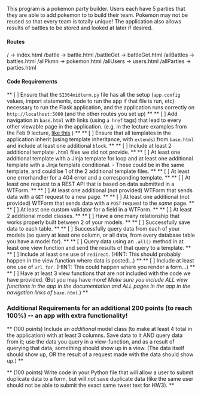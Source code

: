 This program is a pokemon party builder.  Users each have 5 parties that they are able to add pokemon to to build their team.  Pokemon may not be reused so that every team is totally unique!  The application also allows results of battles to be stored and looked at later if desired.

#### Routes

/ -> index.html
/battle -> battle.html
/battleGet -> battleGet.html
/allBattles -> battles.html
/allPkmn -> pokemon.html
/allUsers -> users.html
/allParties -> parties.html

#### Code Requirements

** [ ] Ensure that the `SI364midterm.py` file has all the setup (`app.config` values, import statements, code to run the app if that file is run, etc) necessary to run the Flask application, and the application runs correctly on `http://localhost:5000` (and the other routes you set up) **
** [ ] Add navigation in `base.html` with links (using `a href` tags) that lead to every other viewable page in the application. (e.g. in the lecture examples from the Feb 9 lecture, [like this](https://www.dropbox.com/s/hjcls4cfdkqwy84/Screenshot%202018-02-15%2013.26.32.png?dl=0) ) **
** [ ] Ensure that all templates in the application inherit (using template inheritance, with `extends`) from `base.html` and include at least one additional `block`. **
** [ ] Include at least 2 additional template `.html` files we did not provide. **
** [ ] At least one additional template with a Jinja template for loop and at least one additional template with a Jinja template conditional.
    - These could be in the same template, and could be 1 of the 2 additional template files. **
** [ ] At least one errorhandler for a 404 error and a corresponding template. **
** [ ] At least one request to a REST API that is based on data submitted in a WTForm. **
** [ ] At least one additional (not provided) WTForm that sends data with a `GET` request to a new page. **
** [ ] At least one additional (not provided) WTForm that sends data with a `POST` request to the *same* page. **
** [ ] At least one custom validator for a field in a WTForm. **
** [ ] At least 2 additional model classes. **
** [ ] Have a one:many relationship that works properly built between 2 of your models. **
** [ ] Successfully save data to each table. **
** [ ] Successfully query data from each of your models (so query at least one column, or all data, from every database table you have a model for). **
** [ ] Query data using an `.all()` method in at least one view function and send the results of that query to a template. **
** [ ] Include at least one use of `redirect`. (HINT: This should probably happen in the view function where data is posted...) **
** [ ] Include at least one use of `url_for`. (HINT: This could happen where you render a form...) **
** [ ] Have at least 3 view functions that are not included with the code we have provided. (But you may have more! *Make sure you include ALL view functions in the app in the documentation and ALL pages in the app in the navigation links of `base.html`.*) **

### Additional Requirements for an additional 200 points (to reach 100%) -- an app with extra functionality!

** (100 points) Include an *additional* model class (to make at least 4 total in the application) with at least 3 columns. Save data to it AND query data from it; use the data you query in a view-function, and as a result of querying that data, something should show up in a view. (The data itself should show up, OR the result of a request made with the data should show up.) **

** (100 points) Write code in your Python file that will allow a user to submit duplicate data to a form, but will *not* save duplicate data (like the same user should not be able to submit the exact same tweet text for HW3). **
